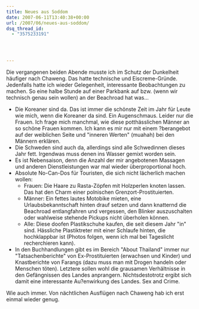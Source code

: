 ```yaml
---
title: Neues aus Soddom
date: 2007-06-11T13:40:38+00:00
url: /2007/06/neues-aus-soddom/
dsq_thread_id:
  - "3575233191"




---
```

Die vergangenen beiden Abende musste ich im Schutz der Dunkelheit häufiger nach Chaweng. Das hatte technische und Eiscreme-Gründe. Jedenfalls hatte ich wieder Gelegenheit, interessante Beobachtungen zu machen. So eine halbe Stunde auf einer Parkbank auf bzw. (wenn wir technisch genau sein wollen) an der Beachroad hat was...

* Die Koreaner sind da. Das ist immer die schönste Zeit im Jahr für Leute wie mich, wenn die Koreaner da sind. Ein Augenschmaus. Leider nur die Frauen. Ich frage mich manchmal, wie diese potthässlichen Männer an so schöne Frauen kommen. Ich kann es mir nur mit einem ?berangebot auf der weiblichen Seite und "inneren Werten" (muahah) bei den Männern erklären.
* Die Schweden sind auch da, allerdings sind alle Schwedinnen dieses Jahr fett. Irgendwas muss denen ins Wasser gemixt worden sein.
* Es ist Nebensaison, denn die Anzahl der mir angebotenen Massagen und anderen Dienstleistungen war mal wieder überproportional hoch.
* Absolute No-Can-Dos für Touristen, die sich nicht lächerlich machen wollen:
  * Frauen: Die Haare zu Rasta-Zöpfen mit Holzperlen knoten lassen. Das hat den Charm einer polnischen Grenzort-Prostituierten.
  * Männer: Ein fettes lautes Motobike mieten, eine Urlaubsbekanntschaft hinten drauf setzen und dann knatternd die Beachroad entlangfahren und vergessen, den Blinker auszuschalten oder wahlweise stehende Pickups nicht überholen können.
  * Alle: Diese doofen Plastikschuhe kaufen, die seit diesem Jahr "in" sind. Hässliche Plastiktreter mit einer Schlaufe hinten, die hochklappbar ist (Photos folgen, wenn ich mal bei Tageslicht recherchieren kann).
* In den Buchhandlungen gibt es im Bereich "About Thailand" immer nur "Tatsachenberichte" von Ex-Prostituierten (erwachsen und Kinder) und Knastberichte von Farangs (dazu muss man mit Drogen handeln oder Menschen töten). Letztere sollen wohl die grausamen Verhältnisse in den Gefängnissen des Landes anprangern. Nichtsdestotrotz ergibt sich damit eine interessante Au?enwirkung des Landes. Sex and Crime.

Wie auch immer. Von nächtlichen Ausflügen nach Chaweng hab ich erst einmal wieder genug.
